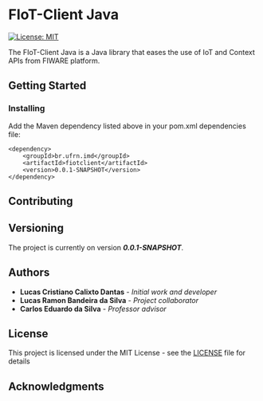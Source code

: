 # FIoT-Client Java

[![License: MIT](https://img.shields.io/badge/License-MIT-blue.svg)](https://opensource.org/licenses/MIT)

The FIoT-Client Java is a Java library that eases the use of IoT and Context APIs from FIWARE platform.

## Getting Started

<!--These instructions will get you a copy of the project up and running on your local machine for development and testing purposes. See deployment for notes on how to deploy the project on a live system. -->

<!-- ### Prerequisites -->

<!--
What things you need to install the software and how to install them

```
Give examples
```
 -->

### Installing

Add the Maven dependency listed above in your pom.xml dependencies file:

```
<dependency>
    <groupId>br.ufrn.imd</groupId>
    <artifactId>fiotclient</artifactId>
    <version>0.0.1-SNAPSHOT</version>
</dependency>
```

<!--
A step by step series of examples that tell you have to get a development env running

Say what the step will be

```
Give the example
```

And repeat

```
until finished
```

End with an example of getting some data out of the system or using it for a little demo
-->

<!-- ## Running the tests -->

<!--
Explain how to run the automated tests for this system

### Break down into end to end tests

Explain what these tests test and why

```
Give an example
```

### And coding style tests

Explain what these tests test and why

```
Give an example
```
-->

<!-- ## Deployment -->

<!--
Add additional notes about how to deploy this on a live system

## Built With

* [Dropwizard](http://www.dropwizard.io/1.0.2/docs/) - The web framework used
* [Maven](https://maven.apache.org/) - Dependency Management
* [ROME](https://rometools.github.io/rome/) - Used to generate RSS Feeds
-->

## Contributing

<!--
Please read [CONTRIBUTING.md](https://gist.github.com/PurpleBooth/b24679402957c63ec426) for details on our code of conduct, and the process for submitting pull requests to us.
-->

## Versioning

<!--
We use [SemVer](http://semver.org/) for versioning. For the versions available, see the [tags on this repository](https://github.com/your/project/tags). 
-->
The project is currently on version _**0.0.1-SNAPSHOT**_.


## Authors

* **Lucas Cristiano Calixto Dantas** - *Initial work and developer*
* **Lucas Ramon Bandeira da Silva** - *Project collaborator*
* **Carlos Eduardo da Silva** - *Professor advisor*

<!--
See also the list of [contributors](https://github.com/your/project/contributors) who participated in this project.
-->

## License

This project is licensed under the MIT License - see the [LICENSE](LICENSE) file for details

## Acknowledgments

<!--
* Hat tip to anyone who's code was used
* Inspiration
* etc
-->